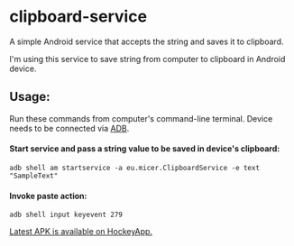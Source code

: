 # clipboard-service
A simple Android service that accepts the string and saves it to clipboard.

I'm using this service to save string from computer to clipboard in Android device.

## Usage:

Run these commands from computer's command-line terminal. Device needs to be connected via [ADB](https://developer.android.com/studio/command-line/adb).

#### Start service and pass a string value to be saved in device's clipboard:
```
adb shell am startservice -a eu.micer.ClipboardService -e text "SampleText"
```

#### Invoke paste action:
```
adb shell input keyevent 279
```

[Latest APK is available on HockeyApp.](https://rink.hockeyapp.net/apps/c2292af1c719432cae0cbcb668f1e386)
